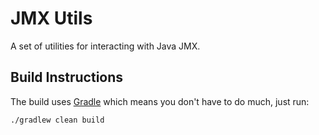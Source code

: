 # JMX Utils

A set of utilities for interacting with Java JMX.

## Build Instructions

The build uses [Gradle](http://gradle.org/) which means you don't have to do much, just run:

    ./gradlew clean build

